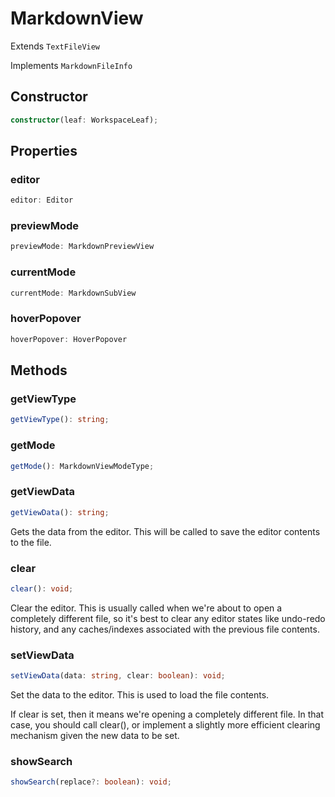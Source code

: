 # MarkdownView

Extends `TextFileView`

Implements `MarkdownFileInfo`

## Constructor

```ts
constructor(leaf: WorkspaceLeaf);
```

## Properties

### editor

```ts
editor: Editor
```

### previewMode

```ts
previewMode: MarkdownPreviewView
```

### currentMode

```ts
currentMode: MarkdownSubView
```

### hoverPopover

```ts
hoverPopover: HoverPopover
```

## Methods

### getViewType

```ts
getViewType(): string;
```

### getMode

```ts
getMode(): MarkdownViewModeType;
```

### getViewData

```ts
getViewData(): string;
```

Gets the data from the editor. This will be called to save the editor contents to the file.

### clear

```ts
clear(): void;
```

Clear the editor. This is usually called when we're about to open a completely
different file, so it's best to clear any editor states like undo-redo history,
and any caches/indexes associated with the previous file contents.

### setViewData

```ts
setViewData(data: string, clear: boolean): void;
```

Set the data to the editor. This is used to load the file contents.

If clear is set, then it means we're opening a completely different file.
In that case, you should call clear(), or implement a slightly more efficient
clearing mechanism given the new data to be set.

### showSearch

```ts
showSearch(replace?: boolean): void;
```
